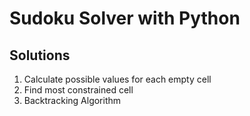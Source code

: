 # Sudoku Solver with Python

## Solutions

1. Calculate possible values for each empty cell
2. Find most constrained cell
3. Backtracking Algorithm
